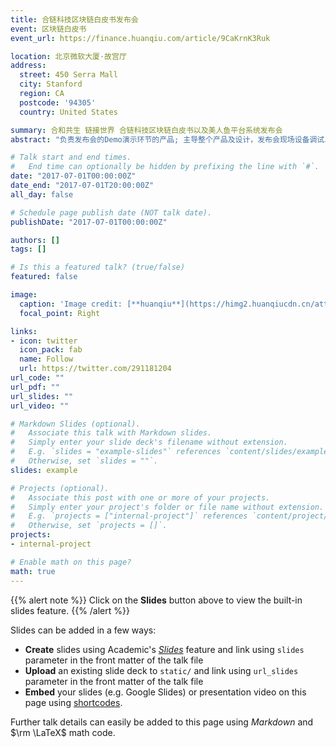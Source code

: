 ```yaml
---
title: 合链科技区块链白皮书发布会
event: 区块链白皮书
event_url: https://finance.huanqiu.com/article/9CaKrnK3Ruk

location: 北京微软大厦·故宫厅
address:
  street: 450 Serra Mall
  city: Stanford
  region: CA
  postcode: '94305'
  country: United States

summary: 合和共生 链接世界 合链科技区块链白皮书以及美人鱼平台系统发布会
abstract: "负责发布会的Demo演示环节的产品; 主导整个产品及设计，发布会现场设备调试以及投屏，并解决突发状况"

# Talk start and end times.
#   End time can optionally be hidden by prefixing the line with `#`.
date: "2017-07-01T00:00:00Z"
date_end: "2017-07-01T20:00:00Z"
all_day: false

# Schedule page publish date (NOT talk date).
publishDate: "2017-07-01T00:00:00Z"

authors: []
tags: []

# Is this a featured talk? (true/false)
featured: false

image:
  caption: 'Image credit: [**huanqiu**](https://himg2.huanqiucdn.cn/attachment2010/2017/0703/20170703065142171.jpg)'
  focal_point: Right

links:
- icon: twitter
  icon_pack: fab
  name: Follow
  url: https://twitter.com/291181204
url_code: ""
url_pdf: ""
url_slides: ""
url_video: ""

# Markdown Slides (optional).
#   Associate this talk with Markdown slides.
#   Simply enter your slide deck's filename without extension.
#   E.g. `slides = "example-slides"` references `content/slides/example-slides.md`.
#   Otherwise, set `slides = ""`.
slides: example

# Projects (optional).
#   Associate this post with one or more of your projects.
#   Simply enter your project's folder or file name without extension.
#   E.g. `projects = ["internal-project"]` references `content/project/deep-learning/index.md`.
#   Otherwise, set `projects = []`.
projects:
- internal-project

# Enable math on this page?
math: true
---
```


{{% alert note %}}
Click on the **Slides** button above to view the built-in slides feature.
{{% /alert %}}

Slides can be added in a few ways:

- **Create** slides using Academic's [*Slides*](https://sourcethemes.com/academic/docs/managing-content/#create-slides) feature and link using `slides` parameter in the front matter of the talk file
- **Upload** an existing slide deck to `static/` and link using `url_slides` parameter in the front matter of the talk file
- **Embed** your slides (e.g. Google Slides) or presentation video on this page using [shortcodes](https://sourcethemes.com/academic/docs/writing-markdown-latex/).

Further talk details can easily be added to this page using *Markdown* and $\rm \LaTeX$ math code.
